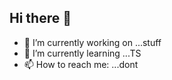 ## Hi there 👋

- 🔭 I’m currently working on ...stuff
- 🌱 I’m currently learning ...TS
- 📫 How to reach me: ...dont
